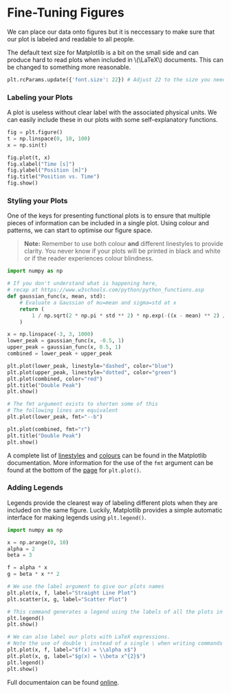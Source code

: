 # Fine-Tuning Figures

We can place our data onto figures but it is neccessary to make sure that our plot is labeled and readable to all people.

The default text size for Matplotlib is a bit on the small side and can produce hard to read plots when included in \\(\LaTeX\\) documents.
This can be changed to something more reasonable.
``` python
plt.rcParams.update({'font.size': 22}) # Adjust 22 to the size you need
```

### Labeling your Plots
A plot is useless without clear label with the associated physical units. We can easily include these in our plots with some self-explanatory functions.
```python
fig = plt.figure()
t = np.linspace(0, 10, 100)
x = np.sin(t)

fig.plot(t, x)
fig.xlabel("Time [s]")
fig.ylabel("Position [m]")
fig.title("Position vs. Time")
fig.show()
```

### Styling your Plots
One of the keys for presenting functional plots is to ensure that multiple pieces of information can be included in a single plot.
Using colour and patterns, we can start to optimise our figure space.
> **Note:** Remember to use both colour **and** different linestyles to provide clarity.
> You never know if your plots will be printed in black and white or if the reader experiences colour blindness.
``` python
import numpy as np

# If you don't understand what is happening here,
# recap at https://www.w3schools.com/python/python_functions.asp
def gaussian_func(x, mean, std):
    # Evaluate a Gaussian of mu=mean and sigma=std at x 
	return (
        1 / np.sqrt(2 * np.pi * std ** 2) * np.exp(-((x - mean) ** 2) / (2 * std ** 2))
    )

x = np.linspace(-3, 3, 1000) 
lower_peak = gaussian_func(x, -0.5, 1)
upper_peak = gaussian_func(x, 0.5, 1)
combined = lower_peak + upper_peak

plt.plot(lower_peak, linestyle="dashed", color="blue")
plt.plot(upper_peak, linestyle="dotted", color="green")
plt.plot(combined, color="red")
plt.title("Double Peak")
plt.show()

# The fmt argument exists to shorten some of this
# The following lines are equivalent
plt.plot(lower_peak, fmt="--b")

plt.plot(combined, fmt="r")
plt.title("Double Peak")
plt.show()
```

A complete list of [linestyles](https://matplotlib.org/3.2.1/gallery/lines_bars_and_markers/linestyles.html) and [colours](https://matplotlib.org/3.2.1/gallery/color/named_colors.html) can be found in the Matplotlib documentation. More information for the use of the `fmt` argument can be found at the bottom of the [page](https://matplotlib.org/3.2.1/api/_as_gen/matplotlib.pyplot.plot.html) for `plt.plot()`.

### Adding Legends
Legends provide the clearest way of labeling different plots when they are included on the same figure. Luckily, Matplotlib provides a simple automatic interface for making legends using `plt.legend()`.
``` python
import numpy as np

x = np.arange(0, 10)
alpha = 2
beta = 3

f = alpha * x
g = beta * x ** 2

# We use the label argument to give our plots names
plt.plot(x, f, label="Straight Line Plot")
plt.scatter(x, g, label="Scatter Plot")

# This command generates a legend using the labels of all the plots in the figure
plt.legend() 
plt.show()

# We can also label our plots with LaTeX expressions.
# Note the use of double \ instead of a single \ when writing commands
plt.plot(x, f, label="$f(x) = \\alpha x$")
plt.plot(x, g, label="$g(x) = \\beta x^{2}$")
plt.legend()
plt.show()
```
Full documentaion can be found [online](https://matplotlib.org/3.2.1/api/_as_gen/matplotlib.pyplot.legend.html).


